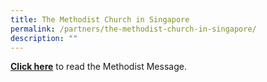 ```yaml
---
title: The Methodist Church in Singapore
permalink: /partners/the-methodist-church-in-singapore/
description: ""
---
```

**[Click here](https://www.methodist.org.sg/message)** to read the Methodist Message.